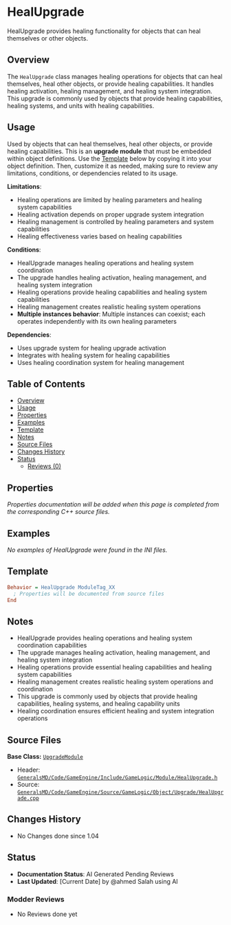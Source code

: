 # HealUpgrade

HealUpgrade provides healing functionality for objects that can heal themselves or other objects.

## Overview

The `HealUpgrade` class manages healing operations for objects that can heal themselves, heal other objects, or provide healing capabilities. It handles healing activation, healing management, and healing system integration. This upgrade is commonly used by objects that provide healing capabilities, healing systems, and units with healing capabilities.

## Usage

Used by objects that can heal themselves, heal other objects, or provide healing capabilities. This is an **upgrade module** that must be embedded within object definitions. Use the [Template](#template) below by copying it into your object definition. Then, customize it as needed, making sure to review any limitations, conditions, or dependencies related to its usage.

**Limitations**:
- Healing operations are limited by healing parameters and healing system capabilities
- Healing activation depends on proper upgrade system integration
- Healing management is controlled by healing parameters and system capabilities
- Healing effectiveness varies based on healing capabilities

**Conditions**:
- HealUpgrade manages healing operations and healing system coordination
- The upgrade handles healing activation, healing management, and healing system integration
- Healing operations provide healing capabilities and healing system capabilities
- Healing management creates realistic healing system operations
- **Multiple instances behavior**: Multiple instances can coexist; each operates independently with its own healing parameters

**Dependencies**:
- Uses upgrade system for healing upgrade activation
- Integrates with healing system for healing capabilities
- Uses healing coordination system for healing management

## Table of Contents

- [Overview](#overview)
- [Usage](#usage)
- [Properties](#properties)
- [Examples](#examples)
- [Template](#template)
- [Notes](#notes)
- [Source Files](#source-files)
- [Changes History](#changes-history)
- [Status](#status)
  - [Reviews (0)](#modder-reviews)

## Properties

*Properties documentation will be added when this page is completed from the corresponding C++ source files.*

## Examples

*No examples of HealUpgrade were found in the INI files.*

## Template

```ini
Behavior = HealUpgrade ModuleTag_XX
  ; Properties will be documented from source files
End
```

## Notes

- HealUpgrade provides healing operations and healing system coordination capabilities
- The upgrade manages healing activation, healing management, and healing system integration
- Healing operations provide essential healing capabilities and healing system capabilities
- Healing management creates realistic healing system operations and coordination
- This upgrade is commonly used by objects that provide healing capabilities, healing systems, and healing capability units
- Healing coordination ensures efficient healing and system integration operations

## Source Files

**Base Class:** [`UpgradeModule`](../../GeneralsMD/Code/GameEngine/Include/GameLogic/Module/UpgradeModule.h)

- Header: [`GeneralsMD/Code/GameEngine/Include/GameLogic/Module/HealUpgrade.h`](../../GeneralsMD/Code/GameEngine/Include/GameLogic/Module/HealUpgrade.h)
- Source: [`GeneralsMD/Code/GameEngine/Source/GameLogic/Object/Upgrade/HealUpgrade.cpp`](../../GeneralsMD/Code/GameEngine/Source/GameLogic/Object/Upgrade/HealUpgrade.cpp)

## Changes History

- No Changes done since 1.04

## Status

- **Documentation Status**: AI Generated Pending Reviews 
- **Last Updated**: [Current Date] by @ahmed Salah using AI

### Modder Reviews 
- No Reviews done yet